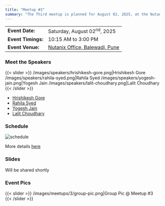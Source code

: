 ```yaml
---
title: "Meetup #3"
summary: "The Third meetup is planned for August 02, 2025, at the Nutanix office in Pune."
---
```


|                    |                                                                             |
| ------------------ | --------------------------------------------------------------------------- |
| **Event Date:**    | Saturday, August 02<sup>nd</sup>, 2025                                      |
| **Event Timings:** | 10:15 AM to 3:00 PM                                                         |
| **Event Venue:**   | [Nutanix Office, Balewadi, Pune](https://maps.app.goo.gl/47idmr8tDfAjgp9r5) |

### Meet the Speakers

{{< slider >}}
  /images/speakers/hrishikesh-gore.png|Hrishikesh Gore
  /images/speakers/rahila-syed.png|Rahila Syed
  /images/speakers/yogesh-jain.png|Yogesh Jain
  /images/speakers/lalit-choudhary.png|Lalit Choudhary
{{< /slider >}}

- [Hrishikesh Gore](/speakers/hrishikesh-gore)
- [Rahila Syed](/speakers/rahila-syed)
- [Yogesh Jain](/speakers/yogesh-jain)
- [Lalit Choudhary](/speakers/lalit-choudhary)

### Schedule

![schedule](/images/meetups/3/schedule.jpg)

More details [here](/schedule)

### Slides

Will be shared shortly

### Event Pics

{{< slider >}}
  /images/meetups/3/group-pic.png|Group Pic @ Meetup #3
{{< /slider >}}
